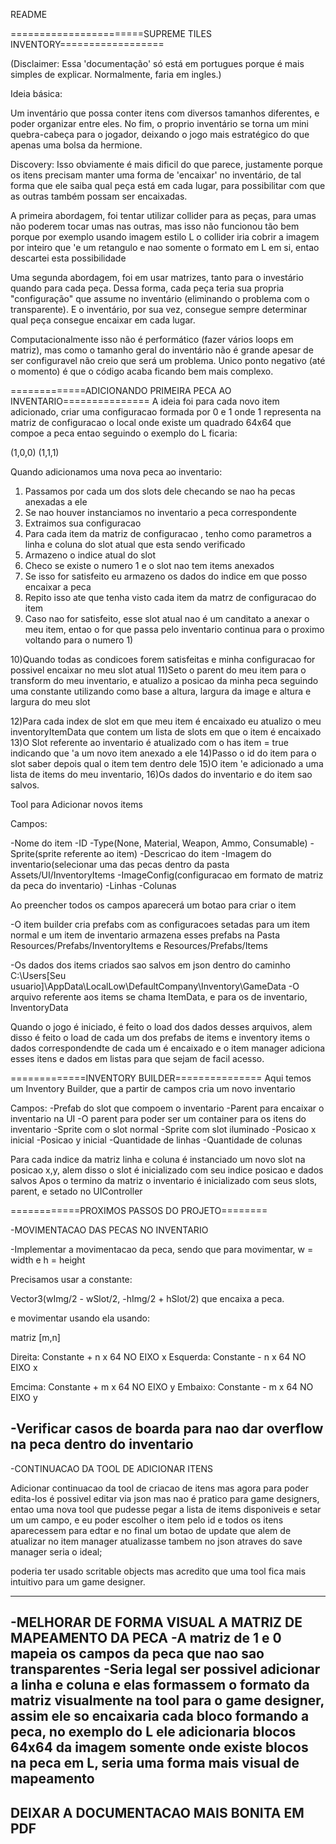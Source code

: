 README

=======================SUPREME TILES INVENTORY==================

(Disclaimer: Essa 'documentação' só está em portugues porque é mais simples de explicar. Normalmente, faria em ingles.)

Ideia básica:

Um inventário que possa conter itens com diversos tamanhos diferentes, e poder organizar entre eles.
No fim, o proprio inventário se torna um mini quebra-cabeça para o jogador, deixando o jogo mais estratégico do que apenas
uma bolsa da hermione.

Discovery:
Isso obviamente é mais dificil do que parece, justamente porque os itens precisam manter uma forma de 'encaixar' no inventário,
de tal forma que ele saiba qual peça está em cada lugar, para possibilitar com que as outras também possam ser encaixadas.

A primeira abordagem, foi tentar utilizar collider para as peças, para umas não poderem tocar umas nas outras, mas isso não funcionou
tão bem porque por exemplo usando imagem estilo L o collider iria cobrir a imagem por inteiro que 'e um retangulo e nao somente o formato em L em si, entao descartei esta possibilidade

Uma segunda abordagem, foi em usar matrizes, tanto para o investário quando para cada peça.
Dessa forma, cada peça teria sua propria "configuração" que assume no inventário (eliminando o problema com o transparente).
E o inventário, por sua vez, consegue sempre determinar qual peça consegue encaixar em cada lugar.

Computacionalmente isso não é performático (fazer vários loops em matriz), mas como o tamanho geral do inventário não é grande apesar de ser configuravel
não creio que será um problema.
Unico ponto negativo (até o momento) é que o código acaba ficando bem mais complexo.

=============ADICIONANDO PRIMEIRA PECA AO INVENTARIO===============
A ideia foi para cada novo item adicionado, criar uma configuracao formada por 0 e 1 onde 1 representa na matriz de configuracao o local onde existe um quadrado 64x64 que compoe a peca
entao seguindo o exemplo do L ficaria:

(1,0,0)
(1,1,1)

Quando adicionamos uma nova peca ao inventario:

1) Passamos por cada um dos slots dele checando se nao ha pecas anexadas a ele
2) Se nao houver instanciamos no inventario a peca correspondente
3) Extraimos sua configuracao
4) Para cada item da matriz de configuracao , tenho como parametros a linha e coluna do slot atual que esta sendo verificado
5) Armazeno o indice atual do slot
6) Checo se existe o numero 1 e o slot nao tem items anexados
7) Se isso for satisfeito eu armazeno os dados do indice em que posso encaixar a peca
8) Repito isso ate que tenha visto cada item da matrz de configuracao do item
9) Caso nao for satisfeito, esse slot atual nao é um canditato a anexar o meu item, entao o for que passa pelo inventario continua para o proximo voltando para o numero 1)

10)Quando todas as condicoes forem satisfeitas e minha configuracao for possivel encaixar no meu slot atual
11)Seto o parent do meu item para o transform do meu inventario, e atualizo a posicao da minha peca seguindo uma constante utilizando como base a altura, largura da image e altura e largura do meu slot

12)Para cada index de slot em que meu item é encaixado eu atualizo o meu inventoryItemData que contem um lista de slots em que o item é encaixado
13)O Slot referente ao inventario é atualizado com o has item = true indicando que 'a um novo item anexado a ele
14)Passo o id do item para o slot saber depois qual o item tem dentro dele
15)O item 'e adicionado a uma lista de items do meu inventario, 
16)Os dados do inventario e do item sao salvos.

Tool para Adicionar novos items

Campos:

-Nome do item
-ID
-Type(None, Material, Weapon, Ammo, Consumable)
-Sprite(sprite referente ao item)
-Descricao do item
-Imagem do inventario(selecionar uma das pecas dentro da pasta Assets/UI/InventoryItems
-ImageConfig(configuracao em formato de matriz da peca do inventario)
   -Linhas
   -Colunas

Ao preencher todos os campos aparecerá um botao para criar o item

-O item builder cria prefabs com as configuracoes setadas para um item normal e um item de inventario
armazena esses prefabs na Pasta Resources/Prefabs/InventoryItems  e  Resources/Prefabs/Items

-Os dados dos items criados sao salvos em json dentro do caminho C:\Users\[Seu usuario]\AppData\LocalLow\DefaultCompany\Inventory\GameData
-O arquivo referente aos items se chama ItemData, e para os de inventario, InventoryData


Quando o jogo é iniciado, é feito o load dos dados desses arquivos, alem disso é feito o load de cada um dos prefabs de items e inventory items
o dados correspondendte de cada um é encaixado e o item manager adiciona esses itens e dados em listas para que sejam de facil acesso.


=============INVENTORY BUILDER===============
Aqui temos um Inventory Builder, que a partir de campos cria um novo inventario

Campos:
-Prefab do slot que compoem o inventario
-Parent para encaixar o inventario na UI
-O parent para poder ser um container para os itens do inventario
-Sprite com o slot normal
-Sprite com slot iluminado
-Posicao x inicial 
-Posicao y inicial
-Quantidade de linhas
-Quantidade de colunas

Para cada indice da matriz linha e coluna é instanciado um novo slot na posicao x,y, alem disso o slot é inicializado com seu indice posicao e dados salvos
Apos o termino da matriz o inventario é inicializado com seus slots, parent, e setado no UIController

============PROXIMOS PASSOS DO PROJETO========

-MOVIMENTACAO DAS PECAS NO INVENTARIO

-Implementar a movimentacao da peca, sendo que para movimentar, w = width e h = height

Precisamos usar a constante:

Vector3(wImg/2 - wSlot/2, -hImg/2 + hSlot/2) que encaixa a peca.

e movimentar usando ela usando:

matriz [m,n]

Direita: Constante + n x 64 NO EIXO x
Esquerda: Constante - n x 64 NO EIXO x

Emcima: Constante + m x 64 NO EIXO y
Embaixo: Constante - m x 64 NO EIXO y

-Verificar casos de boarda para nao dar overflow na peca dentro do inventario
-----------------------------------------------
-CONTINUACAO DA TOOL DE ADICIONAR ITENS

Adicionar continuacao da tool de criacao de itens mas agora para poder edita-los
é possivel editar via json mas nao é pratico para game designers, entao uma nova tool
que pudesse pegar a lista de items disponiveis e setar um um campo, e eu poder escolher o item pelo id
e todos os itens aparecessem para edtar e no final um botao de update que alem de atualizar no item manager atualizasse tambem no
json atraves do save manager seria o ideal;

poderia ter usado scritable objects mas acredito que uma tool fica mais intuitivo para um game designer.

-----------------------------------------------
-MELHORAR DE FORMA VISUAL A MATRIZ DE MAPEAMENTO DA PECA
-A matriz de 1 e 0 mapeia os campos da peca que nao sao transparentes
-Seria legal ser possivel adicionar a linha e coluna e elas formassem o formato da matriz visualmente na tool para o game designer,
assim ele so encaixaria cada bloco formando a peca, no exemplo do L ele adicionaria blocos 64x64 da imagem somente onde existe 
blocos na peca em L, seria uma forma mais visual de mapeamento
------------------------------------------------
DEIXAR A DOCUMENTACAO MAIS BONITA EM PDF
------------------------------------------------


